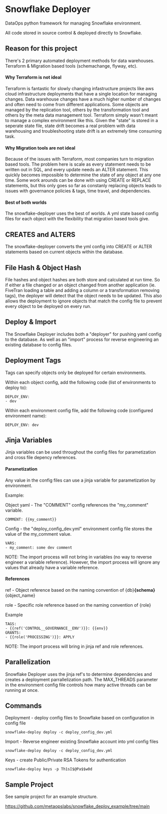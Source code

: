 # Snowflake Deployer

DataOps python framework for managing Snowflake environment. 

All code stored in source control & deployed directly to Snowflake.  

## Reason for this project

There's 2 primary automated deployment methods for data warehouses.  Terraform & Migration based tools (schemachange, flyway, etc).

#### Why Terraform is not ideal

Terraform is fantastic for slowly changing infastructure projects like aws cloud infrastructure deployments that have a single location for managing changes.  Data warehouse changes have a much higher number of changes and often need to come from different applications.  Some objects are managed by the replication tool, others by the transformation tool and others by the meta data management tool.  Terraform simply wasn't meant to manage a complex environment like this.  Given the "state" is stored in a seperate state file, state drift becomes a real problem with data warehousing and troubleshooting state drift is an extremely time consuming task.

#### Why Migration tools are not ideal

Because of the issues with Terraform, most companies turn to migration based tools.  The problem here is scale as every statement needs to be written out in SQL, and every update needs an ALTER statement.  This quickly becomes impossible to determine the state of any object at any one time.  Some work arounds can be done with using CREATE or REPLACE statements, but this only goes so far as constanly replacing objects leads to issues with governance policies & tags, time travel, and dependencies. 

#### Best of both worlds

The snowflake-deployer uses the best of worlds.  A yml state based config files for each object with the flexibility that migration based tools give.  


## CREATES and ALTERS

The snowflake-deployer converts the yml config into CREATE or ALTER statements based on current objects within the database.

## File Hash & Object Hash

File hashes and object hashes are both store and calculated at run time.  So if either a file changed or an object changed from another application (ie. FiveTran loading a table and adding a column or a transformation removing tags), the deployer will detect that the object needs to be updated.  This also allows the deployment to ignore objects that match the config file to prevent every object to be deployed on every run.

## Deploy & Import

The Snowflake Deployer includes both a "deployer" for pushing yaml config to the database. As well as an "import" process for reverse engineering an existing database to config files.

## Deployment Tags

Tags can specify objects only be deployed for certain environments.

Within each object config, add the following code (list of environments to deploy to):
```
DEPLOY_ENV:
- dev
```

Within each environment config file, add the following code (configured environment name):
```
DEPLOY_ENV: dev
```

## Jinja Variables

Jinja variables can be used throughout the config files for parametization and cross file depency references.

#### Parametization

Any value in the config files can use a jinja variable for parametization by environment. 

Example:

Object yaml - The "COMMENT" config references the "my_comment" variable.
```
COMMENT: {{my_comment}}
```

Config - the "deploy_config_dev.yml" environment config file stores the value of the my_comment value.
```
VARS:
- my_comment: some dev comment
```

NOTE: The import process will not bring in variables (no way to reverse engineer a variable reference).  However, the import process will ignore any values that already have a variable reference.  

#### References

ref - Object reference based on the naming convention of {db}__{schema}__{object_name}

role - Specific role reference based on the naming convention of {role}

Example
```
TAGS:
- {{ref('CONTROL__GOVERNANCE__ENV')}}: {{env}}
GRANTS:
- {{role('PROCESSING')}}: APPLY
```

NOTE: The import process will bring in jinja ref and role references.

## Parallelization
Snowflake Deployer uses the jinja ref's to determine dependencies and creates a deployment parrallelization path.  The MAX_THREADS parameter in the environment config file controls how many active threads can be running at once.

## Commands

Deployment - deploy config files to Snowflake based on configuration in config file
```
snowflake-deploy deploy -c deploy_config_dev.yml
```

Import - Reverse engineer existing Snowflake account into yml config files
```
snowflake-deploy deploy -c deploy_config_dev.yml
```

Keys - create Public/Private RSA Tokens for authentication
```
snowflake-deploy keys -p Th1sI$@Pa$$w0d
```

## Sample Project

See sample project for an example structure.

https://github.com/metaopslabs/snowflake_deploy_example/tree/main
